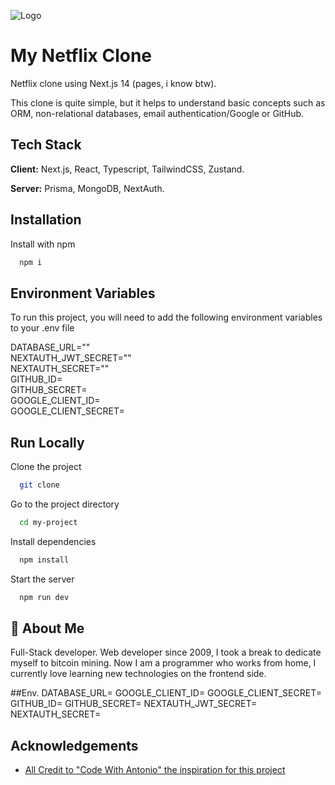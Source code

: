 
![Logo](https://camo.githubusercontent.com/d84729098d0af25b5139226aca5240fe00ecdaa6b938fa0c84a3aa19dd2a64d8/68747470733a2f2f7777772e656469676974616c6167656e63792e636f6d2e61752f77702d636f6e74656e742f75706c6f6164732f6e6574666c69782d6c6f676f2d706e672d6c617267652e706e67)


# My Netflix Clone

Netflix clone using Next.js 14 (pages, i know btw).

This clone is quite simple, but it helps to understand basic concepts such as ORM, non-relational databases, email authentication/Google or GitHub.



## Tech Stack

**Client:** Next.js, React, Typescript, TailwindCSS, Zustand.

**Server:** Prisma, MongoDB, NextAuth.


## Installation

Install with npm

```bash
  npm i
```
    
## Environment Variables

To run this project, you will need to add the following environment variables to your .env file

DATABASE_URL=""  
NEXTAUTH_JWT_SECRET=""  
NEXTAUTH_SECRET=""  
GITHUB_ID=  
GITHUB_SECRET=  
GOOGLE_CLIENT_ID=  
GOOGLE_CLIENT_SECRET=
## Run Locally

Clone the project

```bash
  git clone 
```

Go to the project directory

```bash
  cd my-project
```

Install dependencies

```bash
  npm install
```

Start the server

```bash
  npm run dev
```


## 🚀 About Me
Full-Stack developer. Web developer since 2009, I took a break to dedicate myself to bitcoin mining. Now I am a programmer who works from home, I currently love learning new technologies on the frontend side.

##Env.
DATABASE_URL=
GOOGLE_CLIENT_ID=
GOOGLE_CLIENT_SECRET=
GITHUB_ID=
GITHUB_SECRET=
NEXTAUTH_JWT_SECRET=
NEXTAUTH_SECRET=

## Acknowledgements

 - [All Credit to "Code With Antonio" the inspiration for this project](https://github.com/AntonioErdeljac)


